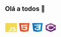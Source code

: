 ## Olá a todos 👋

<!--
**Bielmfp18/Bielmfp18** is a ✨ _special_ ✨ repository because its `README.md` (this file) appears on your GitHub profile.

Here are some ideas to get you started:

- 🔭 Eu estou a procura de um estágio de trabalho.
- 🌱 Estou aprendendo  C#, HTML, JavaScript e CSS no Senac de Itaquera.
- 👯 Estou buscando colaborar em uma multinacional.
- 🤔 Por enquanto estou resolvendo problemas de programação.
- 💬 Pergunte-me sobre C# e HTML ficarei feliz em responder.
- 📫 How to reach me: gabrielmartins180706@gmail.com
- 😄 Pronouns: he/him
- ⚡ Fun fact: Estudando igual um cachorro.
- ✅ Estou certo de que meus erros me darão ideias novas.
-->
<div style="display: inline_block"><br>
  <img align="center" alt="Rafa-Js" height="30" width="40" src="https://raw.githubusercontent.com/devicons/devicon/master/icons/javascript/javascript-plain.svg">
  <img align="center" alt="Rafa-HTML" height="30" width="40" src="https://raw.githubusercontent.com/devicons/devicon/master/icons/html5/html5-original.svg">
  <img align="center" alt="Rafa-CSS" height="30" width="40" src="https://raw.githubusercontent.com/devicons/devicon/master/icons/css3/css3-original.svg">
  <img align="center" alt="Rafa-Csharp" height="30" width="40" src="https://raw.githubusercontent.com/devicons/devicon/master/icons/csharp/csharp-original.svg">
</div>
